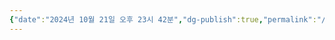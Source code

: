 ```yaml
---
{"date":"2024년 10월 21일 오후 23시 42분","dg-publish":true,"permalink":"/1-fleeting-notes/digital-garden/","dgPassFrontmatter":true}
---
```



